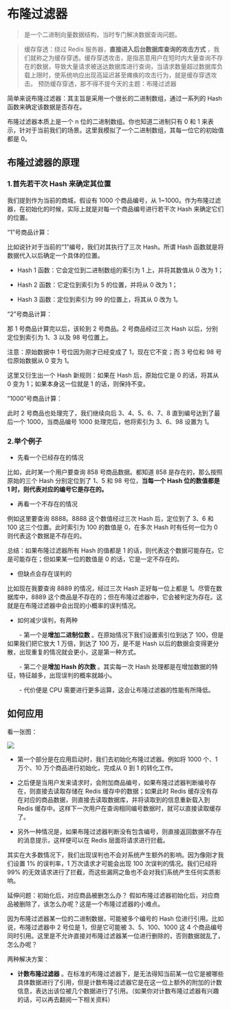 # 布隆过滤器

> 是一个二进制向量数据结构，当时专门解决数据查询问题。

> 缓存穿透：绕过 Redis 服务器，**直接进入后台数据库查询的攻击方式** ，我们就称之为缓存穿透。缓存穿透攻击，是指恶意用户在短时内大量查询不存在的数据，导致大量请求被送达数据库进行查询，当请求数量超过数据库负载上限时，使系统响应出现高延迟甚至瘫痪的攻击行为，就是缓存穿透攻击。
> 预防缓存穿透，那不得不提今天的主题：布隆过滤器

简单来说布隆过滤器：其主旨是采用一个很长的二进制数组，通过一系列的 Hash 函数来确定该数据是否存在。

布隆过滤器本质上是一个 n 位的二进制数组。你也知道二进制只有 0 和 1 来表示，针对于当前我们的场景。这里我模拟了一个二进制数组，其每一位它的初始值都是 0。

## 布隆过滤器的原理

### 1.首先若干次 Hash 来确定其位置

我们提到作为当前的商城，假设有 1000 个商品编号，从 1~1000。作为布隆过滤器，在初始化的时候，实际上就是对每一个商品编号进行若干次 Hash 来确定它们的位置。

“1”号商品计算：

比如说针对于当前的“1”编号，我们对其执行了三次 Hash。所谓 Hash 函数就是将数据代入以后确定一个具体的位置。

- Hash 1 函数：它会定位到二进制数组的索引为 1 上，并将其数值从 0 改为 1；

- Hash 2 函数：它定位到索引为 5 的位置，并将从 0 改为 1；

- Hash 3 函数：定位到索引为 99 的位置上，将其从 0 改为 1。

“2”号商品计算：

那 1 号商品计算完以后，该轮到 2 号商品。2 号商品经过三次 Hash 以后，分别定位到索引为 1、3 以及 98 号位置上。

注意：原始数据中 1 号位因为刚才已经变成了 1，现在它不变；而 3 号位和 98 号位原始数据从 0 变为 1。

这里又衍生出一个 Hash 新规则：如果在 Hash 后，原始位它是 0 的话，将其从 0 变为 1；如果本身这一位就是 1 的话，则保持不变。

“1000”号商品计算：

此时 2 号商品也处理完了，我们继续向后 3、4、5、6、7、8 直到编号达到了最后一个 1000，当商品编号 1000 处理完后，他将索引为 3、6、98 设置为 1。

### 2.举个例子

- 先看一个已经存在的情况

比如，此时某一个用户要查询 858 号商品数据。都知道 858 是存在的，那么按照原始的三个 Hash 分别定位到了 1、5 和 98 号位，**当每一个 Hash 位的数值都是 1 时，则代表对应的编号它是存在的。**

- 再看一个不存在的情况

例如这里要查询 8888。8888 这个数值经过三次 Hash 后，定位到了 3、6 和 100 这三个位置。此时索引为 100 的数值是 0，在多次 Hash 时有任何一位为 0 则代表这个数据是不存在的。

总结：如果布隆过滤器所有 Hash 的值都是 1 的话，则代表这个数据可能存在。它是可能存在；但如果某一位的数值是 0 的话，它是一定不存在的。

- 但缺点会存在误判的

比如现在我要查询 8889 的情况，经过三次 Hash 正好每一位上都是 1。尽管在数据库中，8889 这个商品是不存在的；但在布隆过滤器中，它会被判定为存在。这就是在布隆过滤器中会出现的小概率的误判情况。

- 如何减少误判，有两种

&ensp;&ensp;&ensp;&ensp;- 第一个是**增加二进制位数** 。在原始情况下我们设置索引位到达了 100，但是如果我们把它放大 1 万倍，到达了 100 万，是不是 Hash 以后的数据会变得更分散，出现重复的情况就会更小，这是第一种方式。

&ensp;&ensp;&ensp;&ensp;- 第二个是**增加 Hash 的次数** 。其实每一次 Hash 处理都是在增加数据的特征，特征越多，出现误判的概率就越小。

&ensp;&ensp;&ensp;&ensp;- 代价便是 CPU 需要进行更多运算，这会让布隆过滤器的性能有所降低。

## 如何应用

看一张图：

![](https://s0.lgstatic.com/i/image6/M01/4B/ED/Cgp9HWDnAWiAWxDSAAChYqbfWhg484.png)

- 第一个部分是在应用启动时，我们去初始化布隆过滤器。例如将 1000 个、1 万个、10 万个商品进行初始化，完成从 0 到 1 的转化工作。

- 之后便是当用户发来请求时，会附加商品编号，如果布隆过滤器判断编号存在，则直接去读取存储在 Redis 缓存中的数据；如果此时 Redis 缓存没有存在对应的商品数据，则直接去读取数据库，并将读取到的信息重新载入到 Redis 缓存中。这样下一次用户在查询相同编号数据时，就可以直接读取缓存了。

- 另外一种情况是，如果布隆过滤器判断没有包含编号，则直接返回数据不存在的消息提示，这样便可以在 Redis 层面将请求进行拦截。

其实在大多数情况下，我们出现误判也不会对系统产生额外的影响。因为像刚才我们设置 1% 的误判率，1 万次请求才可能会出现 100 次误判的情况。我们已经将 99% 的无效请求进行了拦截，而这些漏网之鱼也不会对我们系统产生任何实质影响。

延伸问题：初始化后，对应商品被删怎么办？
假如布隆过滤器初始化后，对应商品被删除了，该怎么办呢？这是一个布隆过滤器的小难点。

因为布隆过滤器某一位的二进制数据，可能被多个编号的 Hash 位进行引用。比如说，布隆过滤器中 2 号位是 1，但是它可能被 3、5、100、1000 这 4 个商品编号同时引用。这里是不允许直接对布隆过滤器某一位进行删除的，否则数据就乱了，怎么办呢？

两种解决方案：

- **计数布隆过滤器** 。在标准的布隆过滤器下，是无法得知当前某一位它是被哪些具体数据进行了引用，但是计数布隆过滤器它是在这一位上额外的附加的计数信息，表达出该位被几个数据进行了引用。（如果你对计数布隆过滤器有兴趣的话，可以再去翻阅一下相关资料）
